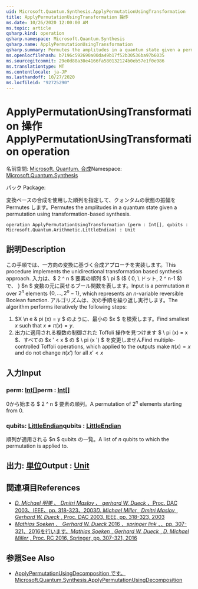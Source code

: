 ```yaml
---
uid: Microsoft.Quantum.Synthesis.ApplyPermutationUsingTransformation
title: ApplyPermutationUsingTransformation 操作
ms.date: 10/26/2020 12:00:00 AM
ms.topic: article
qsharp.kind: operation
qsharp.namespace: Microsoft.Quantum.Synthesis
qsharp.name: ApplyPermutationUsingTransformation
qsharp.summary: Permutes the amplitudes in a quantum state given a permutation using transformation-based synthesis.
ms.openlocfilehash: b7196c592690a00da49b17f52b30536ba97b6035
ms.sourcegitcommit: 29e0d88a30e4166fa580132124b0eb57e1f0e986
ms.translationtype: MT
ms.contentlocale: ja-JP
ms.lasthandoff: 10/27/2020
ms.locfileid: "92725290"
---
```

# <a name="applypermutationusingtransformation-operation"></a><span data-ttu-id="21c8b-102">ApplyPermutationUsingTransformation 操作</span><span class="sxs-lookup"><span data-stu-id="21c8b-102">ApplyPermutationUsingTransformation operation</span></span>

<span data-ttu-id="21c8b-103">名前空間: [Microsoft. Quantum. 合成](xref:Microsoft.Quantum.Synthesis)</span><span class="sxs-lookup"><span data-stu-id="21c8b-103">Namespace: [Microsoft.Quantum.Synthesis](xref:Microsoft.Quantum.Synthesis)</span></span>

<span data-ttu-id="21c8b-104">パック [](https://nuget.org/packages/)</span><span class="sxs-lookup"><span data-stu-id="21c8b-104">Package: [](https://nuget.org/packages/)</span></span>


<span data-ttu-id="21c8b-105">変換ベースの合成を使用した順列を指定して、クォンタムの状態の振幅を Permutes します。</span><span class="sxs-lookup"><span data-stu-id="21c8b-105">Permutes the amplitudes in a quantum state given a permutation using transformation-based synthesis.</span></span>

```qsharp
operation ApplyPermutationUsingTransformation (perm : Int[], qubits : Microsoft.Quantum.Arithmetic.LittleEndian) : Unit
```


## <a name="description"></a><span data-ttu-id="21c8b-106">説明</span><span class="sxs-lookup"><span data-stu-id="21c8b-106">Description</span></span>

<span data-ttu-id="21c8b-107">この手順では、一方向の変換に基づく合成アプローチを実装します。</span><span class="sxs-lookup"><span data-stu-id="21c8b-107">This procedure implements the unidirectional transformation based synthesis approach.</span></span>  <span data-ttu-id="21c8b-108">入力は、$ 2 ^ n $ 要素の順列 $ \ pi $ ($ \{ 0, \ ドット, 2 ^ n-1 $) で、 \} $n $ 変数の元に戻せるブール関数を表します。</span><span class="sxs-lookup"><span data-stu-id="21c8b-108">Input is a permutation $\pi$ over $2^n$ elements $\{0, \dots, 2^n-1\}$, which represents an $n$-variable reversible Boolean function.</span></span>
<span data-ttu-id="21c8b-109">アルゴリズムは、次の手順を繰り返し実行します。</span><span class="sxs-lookup"><span data-stu-id="21c8b-109">The algorithm performs iteratively the following steps:</span></span>

1. <span data-ttu-id="21c8b-110">$X \n e & pi (x) = y $ のように、最小の $x $ を検索します。</span><span class="sxs-lookup"><span data-stu-id="21c8b-110">Find smallest $x$ such that $x \ne \pi(x) = y$.</span></span>
2. <span data-ttu-id="21c8b-111">出力に適用される複数の制御された Toffoli 操作を見つけます $ \ pi (x) = x $、すべての $x ' < x $ の $ \ pi (x ') $ を変更しません</span><span class="sxs-lookup"><span data-stu-id="21c8b-111">Find multiple-controlled Toffoli operations, which applied to the outputs make $\pi(x) = x$ and do not change $\pi(x')$ for all $x' < x$</span></span>

## <a name="input"></a><span data-ttu-id="21c8b-112">入力</span><span class="sxs-lookup"><span data-stu-id="21c8b-112">Input</span></span>

### <a name="perm--int"></a><span data-ttu-id="21c8b-113">perm: [Int](xref:microsoft.quantum.lang-ref.int)[]</span><span class="sxs-lookup"><span data-stu-id="21c8b-113">perm : [Int](xref:microsoft.quantum.lang-ref.int)[]</span></span>

<span data-ttu-id="21c8b-114">0から始まる $ 2 ^ n $ 要素の順列。</span><span class="sxs-lookup"><span data-stu-id="21c8b-114">A permutation of $2^n$ elements starting from 0.</span></span>


### <a name="qubits--littleendian"></a><span data-ttu-id="21c8b-115">qubits: [LittleEndian](xref:Microsoft.Quantum.Arithmetic.LittleEndian)</span><span class="sxs-lookup"><span data-stu-id="21c8b-115">qubits : [LittleEndian](xref:Microsoft.Quantum.Arithmetic.LittleEndian)</span></span>

<span data-ttu-id="21c8b-116">順列が適用される $n $ qubits の一覧。</span><span class="sxs-lookup"><span data-stu-id="21c8b-116">A list of $n$ qubits to which the permutation is applied to.</span></span>



## <a name="output--unit"></a><span data-ttu-id="21c8b-117">出力: [単位](xref:microsoft.quantum.lang-ref.unit)</span><span class="sxs-lookup"><span data-stu-id="21c8b-117">Output : [Unit](xref:microsoft.quantum.lang-ref.unit)</span></span>



## <a name="references"></a><span data-ttu-id="21c8b-118">関連項目</span><span class="sxs-lookup"><span data-stu-id="21c8b-118">References</span></span>

- [<span data-ttu-id="21c8b-119">*D. Michael 明美* 、 *Dmitri Maslov* 、 *gerhard W. Dueck* 、Proc. DAC 2003、IEEE、pp. 318-323、2003</span><span class="sxs-lookup"><span data-stu-id="21c8b-119">*D. Michael Miller* , *Dmitri Maslov* , *Gerhard W. Dueck* , Proc. DAC 2003, IEEE, pp. 318-323, 2003</span></span>](https://doi.org/10.1145/775832.775915)
- [<span data-ttu-id="21c8b-120">*Mathias Soeken* 、 *Gerhard W. Dueck* 2016 *、springer link* 、、pp. 307-321、2016を行います。</span><span class="sxs-lookup"><span data-stu-id="21c8b-120">*Mathias Soeken* , *Gerhard W. Dueck* , *D. Michael Miller* , Proc. RC 2016, Springer, pp. 307-321, 2016</span></span>](https://doi.org/10.1007/978-3-319-40578-0_22)

## <a name="see-also"></a><span data-ttu-id="21c8b-121">参照</span><span class="sxs-lookup"><span data-stu-id="21c8b-121">See Also</span></span>

- [<span data-ttu-id="21c8b-122">ApplyPermutationUsingDecomposition です。</span><span class="sxs-lookup"><span data-stu-id="21c8b-122">Microsoft.Quantum.Synthesis.ApplyPermutationUsingDecomposition</span></span>](xref:Microsoft.Quantum.Synthesis.ApplyPermutationUsingDecomposition)